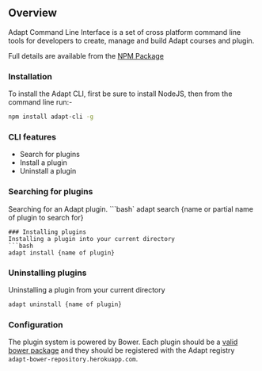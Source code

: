## Overview
Adapt Command Line Interface is a set of cross platform command line tools for developers to create, manage and build Adapt courses and plugin.

Full details are available from the [NPM Package](https://npmjs.org/package/adapt-cli)

### Installation
To install the Adapt CLI, first be sure to install NodeJS, then from the command line run:-
```bash
npm install adapt-cli -g
```

### CLI features
* Search for plugins
* Install a plugin
* Uninstall a plugin

### Searching for plugins
Searching for an Adapt plugin.
```bash`
adapt search {name or partial name of plugin to search for}
```
### Installing plugins
Installing a plugin into your current directory
```bash
adapt install {name of plugin}
```
### Uninstalling plugins
Uninstalling a plugin from your current directory
```bash
adapt uninstall {name of plugin}
````
### Configuration
The plugin system is powered by Bower. Each plugin should be a [valid bower package](http://bower.io/#defining-a-package) and they should be registered with the Adapt registry `adapt-bower-repository.herokuapp.com`.